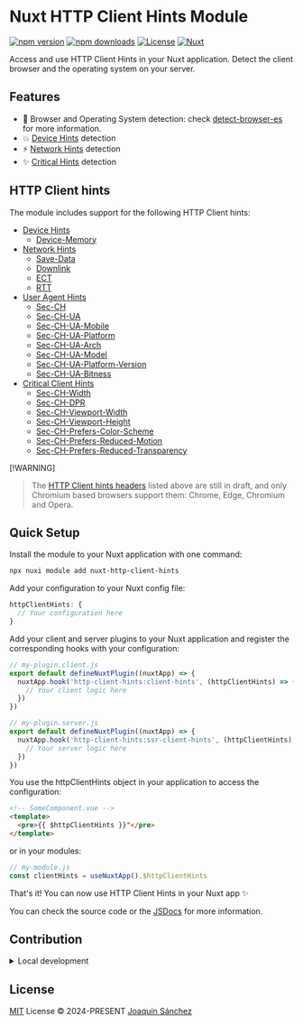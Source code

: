 # Nuxt HTTP Client Hints Module

[![npm version][npm-version-src]][npm-version-href]
[![npm downloads][npm-downloads-src]][npm-downloads-href]
[![License][license-src]][license-href]
[![Nuxt][nuxt-src]][nuxt-href]

Access and use HTTP Client Hints in your Nuxt application. Detect the client browser and the operating system on your server.

## Features

- 🚀 Browser and Operating System detection: check [detect-browser-es](https://www.npmjs.com/package/detect-browser-es) for more information.
- 💥 [Device Hints](https://developer.mozilla.org/en-US/docs/Web/HTTP/Headers#client_hints) detection
- ⚡ [Network Hints](https://developer.mozilla.org/en-US/docs/Web/HTTP/Headers#client_hints) detection
- ✨ [Critical Hints](https://developer.mozilla.org/en-US/docs/Web/HTTP/Client_hints#critical_client_hints) detection

## HTTP Client hints

The module includes support for the following HTTP Client hints:
- [Device Hints](https://developer.mozilla.org/en-US/docs/Web/HTTP/Headers#client_hints)
  - [Device-Memory](https://developer.mozilla.org/en-US/docs/Web/HTTP/Headers/Device-Memory)
- [Network Hints](https://developer.mozilla.org/en-US/docs/Web/HTTP/Headers#client_hints)
  - [Save-Data](https://developer.mozilla.org/en-US/docs/Web/HTTP/Headers/Save-Data)
  - [Downlink](https://developer.mozilla.org/en-US/docs/Web/HTTP/Headers/Downlink)
  - [ECT](https://developer.mozilla.org/en-US/docs/Web/HTTP/Headers/ECT)
  - [RTT](https://developer.mozilla.org/en-US/docs/Web/HTTP/Headers/RTT)
- [User Agent Hints](https://github.com/WICG/ua-client-hints)
  - [Sec-CH](https://developer.mozilla.org/en-US/docs/Web/HTTP/Headers/Sec-CH)
  - [Sec-CH-UA](https://developer.mozilla.org/en-US/docs/Web/HTTP/Headers/Sec-CH-UA)
  - [Sec-CH-UA-Mobile](https://developer.mozilla.org/en-US/docs/Web/HTTP/Headers/Sec-CH-UA-Mobile)
  - [Sec-CH-UA-Platform](https://developer.mozilla.org/en-US/docs/Web/HTTP/Headers/Sec-CH-UA-Platform)
  - [Sec-CH-UA-Arch](https://developer.mozilla.org/en-US/docs/Web/HTTP/Headers/Sec-CH-UA-Arch)
  - [Sec-CH-UA-Model](https://developer.mozilla.org/en-US/docs/Web/HTTP/Headers/Sec-CH-UA-Model)
  - [Sec-CH-UA-Platform-Version](https://developer.mozilla.org/en-US/docs/Web/HTTP/Headers/Sec-CH-UA-Platform-Version) 
  - [Sec-CH-UA-Bitness](https://developer.mozilla.org/en-US/docs/Web/HTTP/Headers/Sec-CH-UA-Bitness)
- [Critical Client Hints](https://developer.mozilla.org/en-US/docs/Web/HTTP/Client_hints#critical_client_hints)
  - [Sec-CH-Width](https://developer.mozilla.org/en-US/docs/Web/HTTP/Headers/Sec-CH-Width)
  - [Sec-CH-DPR](https://developer.mozilla.org/en-US/docs/Web/HTTP/Headers/Sec-CH-DPR)
  - [Sec-CH-Viewport-Width](https://developer.mozilla.org/en-US/docs/Web/HTTP/Headers/Sec-CH-Viewport-Width)
  - [Sec-CH-Viewport-Height](https://developer.mozilla.org/en-US/docs/Web/HTTP/Headers/Sec-CH-Viewport-Height) 
  - [Sec-CH-Prefers-Color-Scheme](https://developer.mozilla.org/en-US/docs/Web/HTTP/Headers/Sec-CH-Prefers-Color-Scheme)
  - [Sec-CH-Prefers-Reduced-Motion](https://developer.mozilla.org/en-US/docs/Web/HTTP/Headers/Sec-CH-Prefers-Reduced-Motion)
  - [Sec-CH-Prefers-Reduced-Transparency](https://developer.mozilla.org/en-US/docs/Web/HTTP/Headers/Sec-CH-Prefers-Reduced-Transparency)

[!WARNING]
> The [HTTP Client hints headers](https://developer.mozilla.org/en-US/docs/Web/HTTP/Client_hints) listed above are still in draft, and only Chromium based browsers support them: Chrome, Edge, Chromium and Opera.

## Quick Setup

Install the module to your Nuxt application with one command:

```bash
npx nuxi module add nuxt-http-client-hints
```

Add your configuration to your Nuxt config file:

```js
httpClientHints: {
  // Your configuration here
}
```

Add your client and server plugins to your Nuxt application and register the corresponding hooks with your configuration:

```js
// my-plugin.client.js
export default defineNuxtPlugin((nuxtApp) => {
  nuxtApp.hook('http-client-hints:client-hints', (httpClientHints) => {
    // Your client logic here
  })
})
```

```js
// my-plugin.server.js
export default defineNuxtPlugin((nuxtApp) => {
  nuxtApp.hook('http-client-hints:ssr-client-hints', (httpClientHints) => {
    // Your server logic here
  })
})
```

You use the httpClientHints object in your application to access the configuration:

```html
<!-- SomeComponent.vue -->
<template>
  <pre>{{ $httpClientHints }}"</pre>
</template>
```

or in your modules:
```js
// my-module.js
const clientHints = useNuxtApp().$httpClientHints
```

That's it! You can now use HTTP Client Hints in your Nuxt app ✨

You can check the source code or the [JSDocs](https://www.jsdocs.io/package/nuxt-http-client-hints) for more information.

## Contribution

<details>
  <summary>Local development</summary>
  
  ```bash
  # Install dependencies
  pnpm install
  
  # Generate type stubs
  pnpm run dev:prepare
  
  # Develop with the playground
  pnpm run dev
  
  # Build the playground
  pnpm run dev:build
  
  # Run ESLint
  pnpm run lint
  
  # Run Vitest
  pnpm run test
  pnpm run test:watch
  ```

</details>


## License

[MIT](./LICENSE) License © 2024-PRESENT [Joaquín Sánchez](https://github.com/userquin)

<!-- Badges -->

[npm-version-src]: https://img.shields.io/npm/v/nuxt-http-client-hints?style=flat&colorA=18181B&colorB=F0DB4F
[npm-version-href]: https://npmjs.com/package/nuxt-http-client-hints
[npm-downloads-src]: https://img.shields.io/npm/dm/nuxt-http-client-hints?style=flat&colorA=18181B&colorB=F0DB4F
[npm-downloads-href]: https://npmjs.com/package/nuxt-http-client-hints
[jsdocs-src]: https://img.shields.io/badge/jsdocs-reference-080f12?style=flat&colorA=18181B&colorB=F0DB4F
[jsdocs-href]: https://www.jsdocs.io/package/nuxt-http-client-hints
[license-src]: https://img.shields.io/github/license/userquin/nuxt-http-client-hints.svg?style=flat&colorA=18181B&colorB=F0DB4F
[license-href]: https://github.com/userquin/nuxt-http-client-hints/blob/main/LICENSE
[nuxt-src]: https://img.shields.io/badge/Nuxt-020420?logo=nuxt.js
[nuxt-href]: https://nuxt.com

